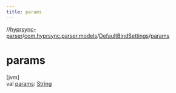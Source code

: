 ```yaml
---
title: params
---
```

//[hyprsync-parser](../../../index.html)/[com.hyprsync.parser.models](../index.html)/[DefaultBindSettings](index.html)/[params](params.html)



# params



[jvm]\
val [params](params.html): [String](https://kotlinlang.org/api/core/kotlin-stdlib/kotlin/-string/index.html)



